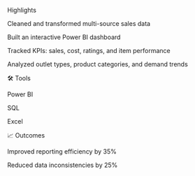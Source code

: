 Highlights

Cleaned and transformed multi-source sales data

Built an interactive Power BI dashboard

Tracked KPIs: sales, cost, ratings, and item performance

Analyzed outlet types, product categories, and demand trends

🛠️ Tools

Power BI

SQL

Excel

📈 Outcomes

Improved reporting efficiency by 35%

Reduced data inconsistencies by 25%
